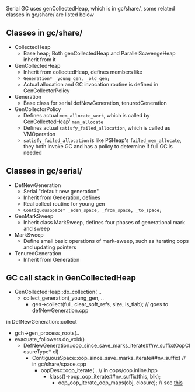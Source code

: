 
Serial GC uses genCollectedHeap, which is in gc/share/, some related classes in gc/share/ are listed below

## Classes in gc/share/

- CollectedHeap
	- Base heap; Both genCollectedHeap and ParallelScavengeHeap inherit from it
- GenCollectedHeap
	- Inherit from collectedHeap, defines members like
    - `Generation* _young_gen, _old_gen;`
    - Actual allocation and GC invocation routine is defined in GenCollectorPolicy
- Generation
	- Base class for serial defNewGeneration, tenuredGeneration
- GenCollectorPolicy
	- Defines actual `mem_allocate_work`, which is called by GenCollectedHeap' `mem_allocate`
    - Defines actual `satisfy_failed_allocation`, which is called as VMOperation
    - `satisfy_failed_allocation` is like PSHeap's `failed_mem_allocate`, they both invoke GC and has a policy to determine if full GC is needed
    
## Classes in gc/serial/

- DefNewGeneration
	- Serial "default new generation"
    - Inherit from Generation, defines
    - Real collect routine for young gen
    - `ContiguousSpace* _eden_space, _from_space, _to_space;`
- GenMarkSweep
	- Inherit class MarkSweep, defines four phases of generational mark and sweep
- MarkSweep
	- Define small basic operations of mark-sweep, such as iterating oops and updating pointers
- TenuredGeneration
	- Inherit from Generation
    
## GC call stack in GenCollectedHeap

- GenCollectedHeap::do_collection( ..
	- collect_generation(_young_gen, ..
		- gen->collect(full, clear_soft_refs, size, is_tlab); // goes to defNewGeneration.cpp

in DefNewGeneration::collect
- gch->gen_process_roots(..
- evacuate_followers.do_void()
	- DefNewGeneration::oop_since_save_marks_iterate##nv_suffix(OopClosureType\* cl)
    	- ContiguousSpace::oop_since_save_marks_iterate##nv_suffix( // in gc/share/space.cpp
        	- oopDesc::oop_iterate(.. // in oops/oop.inline.hpp
            	- klass()->oop_oop_iterate##nv_suffix(this, blk);
                	- oop_oop_iterate_oop_maps<nv>(obj, closure); // see [this](../../oops/instanceKlass.md)


    




